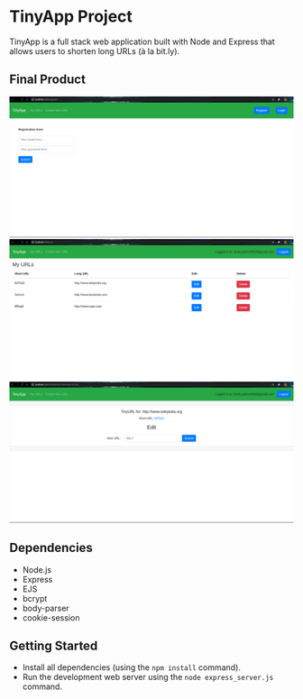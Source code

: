 # TinyApp Project

TinyApp is a full stack web application built with Node and Express that allows users to shorten long URLs (à la bit.ly).

## Final Product

!["Registration page"](https://github.com/lib3rate/tinyapp/blob/master/docs/registration-page.png?raw=true)
!["Main page with a list of URLs added by the user"](https://github.com/lib3rate/tinyapp/blob/master/docs/urls-page.png.png?raw=true)
!["Page for a specific URL with an update interface"](https://github.com/lib3rate/tinyapp/blob/master/docs/shortUrl-page.png?raw=true)

## Dependencies

- Node.js
- Express
- EJS
- bcrypt
- body-parser
- cookie-session

## Getting Started

- Install all dependencies (using the `npm install` command).
- Run the development web server using the `node express_server.js` command.